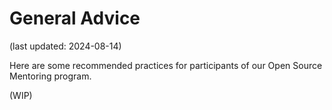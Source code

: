 
# General Advice

(last updated: 2024-08-14)

Here are some recommended practices for participants of our Open Source Mentoring program.

(WIP)
